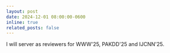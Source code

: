 ```yaml
---
layout: post
date: 2024-12-01 08:00:00-0600
inline: true
related_posts: false
---
```


I will server as reviewers for WWW'25, PAKDD'25 and IJCNN'25.
